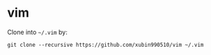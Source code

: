 # vim
Clone into `~/.vim` by:

    git clone --recursive https://github.com/xubin990510/vim ~/.vim

